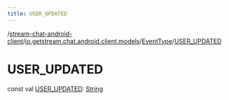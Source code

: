 ```yaml
---
title: USER_UPDATED
---
```

/[stream-chat-android-client](../../index.md)/[io.getstream.chat.android.client.models](../index.md)/[EventType](index.md)/[USER_UPDATED](USER_UPDATED.md)  
  
  
  
# USER_UPDATED  
const val [USER_UPDATED](USER_UPDATED.md): [String](https://kotlinlang.org/api/latest/jvm/stdlib/kotlin/-string/index.html)
